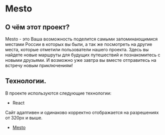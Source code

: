 # Mesto

## О чём этот проект?

Mesto - это Ваша возможность поделится самыми запоминающимися местами России в которых вы были, а так же посмотреть на другие места, которые отметили пользователи нашего проекта. Здесь вы найдете новые маршруты для будущих путешествий и познакомитесь с новыми друзьями. И возможно уже завтра вы вместе отправитесь на встречу новым приключениям!

## Технологии.

В проекте используются следующие технологии:

- React

Сайт адаптивен и одинаково корректно отображается на разрешениях от 320px и выше.

- [Mesto](https://maxlivi1.github.io/mesto-react/)
